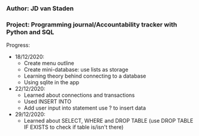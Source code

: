 ### Author: JD van Staden
### Project: Programming journal/Accountability tracker with Python and SQL

Progress:
- 18/12/2020: 
    - Create menu outline
    - Create mini-database: use lists as storage
    - Learning theory behind connecting to a database
    - Using sqlite in the app
- 22/12/2020:
    - Learned about connections and transactions
    - Used INSERT INTO 
    - Add user input into statement
        use ? to insert data
- 29/12/2020:
    - Learned about SELECT, WHERE and DROP TABLE (use DROP TABLE IF EXISTS to check if table is/isn't there)
    